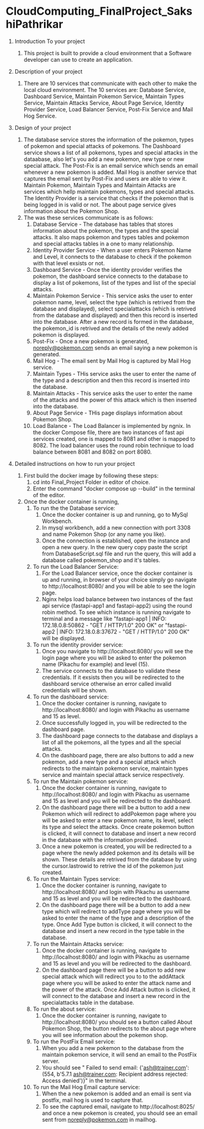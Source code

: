 # CloudComputing_FinalProject_SakshiPathrikar

1. Introduction To your project
    1. This project is built to provide a cloud environment that a Software developer can use to create an application.

2. Description of your project
    1. There are 10 services that communicate with each other to make the local cloud environment. The 10 services are: Database Service, Dashboard Service,
    Maintain Pokemon Service, Maintain Types Service, Maintain Attacks Service, About Page Service, Identity Provider Service, Load Balancer Service, Post-Fix
    Service and Mail Hog Service. 

3. Design of your project
    1. The database service stores the information of the pokemon, types of pokemon and special attacks of pokemons. The Dashboard service shows a list of all pokemons, types and special attacks in the dataabase, also let's you add a new pokemon, new type or new special attack. The Post-Fix is an email service which sends an email whenever a new pokemon is added. Mail Hog is another service that captures the email sent by Post-Fix and users are able to view it. Maintain Pokemon, Maintain Types and Maintain Attacks are services which hellp maintain pokemons, types and special attacks. The Identity Provider is a service that checks if the pokemon that is being logged in is valid or not. The about page service gives information about the Pokemon Shop. 
    2. The was these services communicate is as follows: 
        1. Database Service - The database has tables that stores information about the pokemon, the types and the special attacks. It also maps pokemon and types tables and pokemon and special attacks tables in a one to many relationship.
        2. Identity Provider Service - When a user enters Pokemon Name and Level, it connects to the database to check if the pokemon with that level exsists or not.
        3. Dashboard Service - Once the identity provider verifies the pokemon, the dashboard service connects to the database to display a list of pokemons, list of the types and list of the special attacks.
        4. Maintain Pokemon Service - This service asks the user to enter pokemon name, level, select the type (which is retrived from the database and displayed), select specialattacks (which is retrived from the database and displayed) and then this record is inserted into the database. After a new record is formed in the database, the pokemon_id is retrived and the details of the newly added pokemon is displayed.
        5. Post-Fix - Once a new pokemon is generated, noreply@pokemon.com sends an email saying a new pokemon is generated.
        6. Mail Hog -  The email sent by Mail Hog is captured by Mail Hog service.
        7. Maintain Types - THis service asks the user to enter the name of the type and a description and then this record is inserted into the database.
        8. Maintain Attacks - This service asks the user to enter the name of the attacks and the power of this attack which is then inserted into the database. 
        9. About Page Service - THis page displays information about Pokemon Shop.
        10. Load Balance - The Load Balancer is implemented by ngnix. In the docker Compose file, there are two instances of fast api services created, one is mapped to 8081 and other is mapped to 8082. The load balancer uses the round robin technique to load balance between 8081 and 8082 on port 8080.

4. Detailed instructions on how to run your project
    1. First build the docker image by following these steps: 
        1. cd into Final_Project Folder in editor of choice.
        2. Enter the command "docker compose up --build" in the terminal of the editor.
    2. Once the docker container is running, 
        1. To run the the Database service:
            1. Once the docker container is up and running, go to MySql Workbench.
            2. In mysql workbench, add a new connection with port 3308 and name Pokemon Shop (or any name you like). 
            3. Once the connection is established, open the instance and open a new query. In the new query copy paste the script from DatabaseScript.sql file and run the query, this will add a database called pokemon_shop and it's tables. 
        2. To run the Load Balancer Service:
            1. For the Load Balancer service, once the docker container is up and running, in browser of your choice simply go navigate to http://localhost:8080/ and you will be able to see the login page. 
            2. Nginx helps load balance between two instances of the fast api service (fastapi-app1 and fastapi-app2) using the round robin method. To see which instance is running navigate to terminal and a message like "fastapi-app1         | INFO:     172.18.0.8:50862 - "GET / HTTP/1.0" 200 OK" or "fastapi-app2         | INFO:     172.18.0.8:37672 - "GET / HTTP/1.0" 200 OK" will be displayed.
        3. To run the identity provider service:
            1. Once you navigate to http://localhost:8080/ you will see the login page where you will be asked to enter the pokemon name (Pikachu for example) and level (15). 
            2. The service connects to the database to validate these credentials. If it exsists then you will be redirected to the dashboard service otherwise an error called invalid credentials will be shown. 
        4. To run the dashboard service: 
            1. Once the docker container is running, navigate to http://localhost:8080/ and login with Pikachu as username and 15 as level. 
            2. Once successfully logged in, you will be redirected to  the dashboard page.
            3. The dashboard page connects to the database and displays a list of all the pokemons, all the types and all the special attacks.
            4. On the dashboard page, there are also buttons to add a new pokemon, add a new type and a special attack which redirects to the maintain pokemon service, maintain types service and maintain special attack service respectively. 
        5. To run the Maintain pokemon service:
            1. Once the docker container is running, navigate to http://localhost:8080/ and login with Pikachu as username and 15 as level and you will be redirected to the dashboard. 
            2. On the dashboard page there will be a button to add a new Pokemon which will redirect to addPokemon page where you will be asked to enter a new pokemon name, its level, select its type and select the attacks. Once create pokemon button is clicked, it will connect to database and insert a new record in the database with the information provided. 
            3. Once a new pokemon is created, you will be redirected to a page where the newly added pokemon and its details will be shown. These details are retrived from the database by using the cursor.lastrowid to retrive the id of the pokemon just created.
        6. To run the Maintain Types service:
            1. Once the docker container is running, navigate to http://localhost:8080/ and login with Pikachu as username and 15 as level and you will be redirected to the dashboard. 
            2. On the dashboard page there will be a button to add a new type which will redirect to addType page where you will be asked to enter the name of the type and a description of the type. Once Add Type button is clicked, it will connect to the database and insert a new record in the type table in the database.
        7. To run the Maintain Attacks service:
            1. Once the docker container is running, navigate to http://localhost:8080/ and login with Pikachu as username and 15 as level and you will be redirected to the dashboard. 
            2. On the dashboard page there will be a button to add new special attack which will redirect you to to the addAttack page where you will be asked to enter the attack name and the power of the attack. Once Add Attack button is clicked, it will connect to the database and insert a new record in the specialattacks table in the database.
        8. To run the about service:
            1.  Once the docker container is running, navigate to http://localhost:8080/ you should see a button called About Pokemon Shop, the button redirects to the about page where you will see information about the pokemon shop.
        9. To run the PostFix Email service: 
            1. When you add a new pokemon to the database from the maintain pokemon service, it will send an email to the PostFix server.
            2. You should see " Failed to send email: {'ash@trainer.com': (554, b'5.7.1 <ash@trainer.com>: Recipient address rejected: Access denied')}" in the terminal.
        10. To run the Mail Hog Email capture service: 
            1. When the a new pokemon is added and an email is sent via postfix, mail hog is used to capture that. 
            2. To see the captured email, navigate to http://localhost:8025/ and once a new pokemon is created, you should see an email sent from noreply@pokemon.com in mailhog.